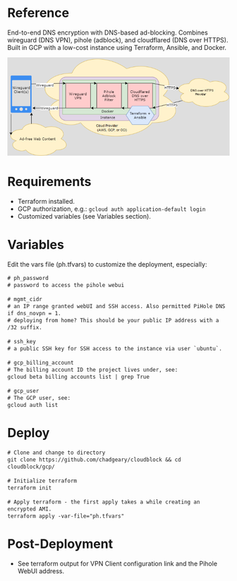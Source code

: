 # Reference
End-to-end DNS encryption with DNS-based ad-blocking. Combines wireguard (DNS VPN), pihole (adblock), and cloudflared (DNS over HTTPS). Built in GCP with a low-cost instance using Terraform, Ansible, and Docker.

![Diagram](../diagram.png)

# Requirements
- Terraform installed.
- GCP authorization, e.g.: `gcloud auth application-default login`
- Customized variables (see Variables section).

# Variables
Edit the vars file (ph.tfvars) to customize the deployment, especially:

```
# ph_password
# password to access the pihole webui

# mgmt_cidr
# an IP range granted webUI and SSH access. Also permitted PiHole DNS if dns_novpn = 1. 
# deploying from home? This should be your public IP address with a /32 suffix. 

# ssh_key
# a public SSH key for SSH access to the instance via user `ubuntu`.

# gcp_billing_account
# The billing account ID the project lives under, see:
gcloud beta billing accounts list | grep True

# gcp_user
# The GCP user, see:
gcloud auth list
```

# Deploy
```
# Clone and change to directory
git clone https://github.com/chadgeary/cloudblock && cd cloudblock/gcp/

# Initialize terraform
terraform init

# Apply terraform - the first apply takes a while creating an encrypted AMI.
terraform apply -var-file="ph.tfvars"
```

# Post-Deployment
- See terraform output for VPN Client configuration link and the Pihole WebUI address.
